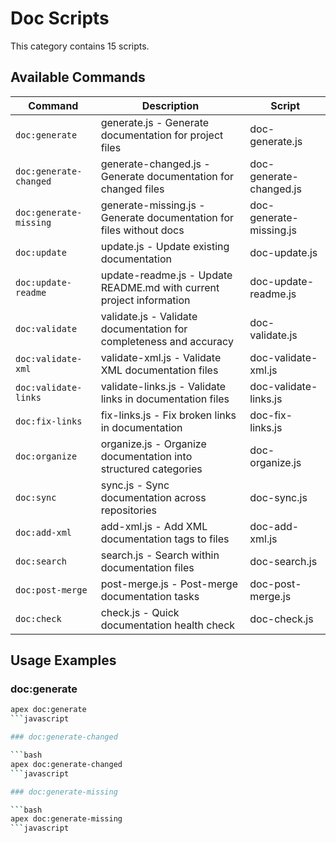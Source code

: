 # Doc Scripts

This category contains 15 scripts.

## Available Commands

| Command | Description | Script |
|---------|-------------|--------|
| `doc:generate` | generate.js - Generate documentation for project files | doc-generate.js |
| `doc:generate-changed` | generate-changed.js - Generate documentation for changed files | doc-generate-changed.js |
| `doc:generate-missing` | generate-missing.js - Generate documentation for files without docs | doc-generate-missing.js |
| `doc:update` | update.js - Update existing documentation | doc-update.js |
| `doc:update-readme` | update-readme.js - Update README.md with current project information | doc-update-readme.js |
| `doc:validate` | validate.js - Validate documentation for completeness and accuracy | doc-validate.js |
| `doc:validate-xml` | validate-xml.js - Validate XML documentation files | doc-validate-xml.js |
| `doc:validate-links` | validate-links.js - Validate links in documentation files | doc-validate-links.js |
| `doc:fix-links` | fix-links.js - Fix broken links in documentation | doc-fix-links.js |
| `doc:organize` | organize.js - Organize documentation into structured categories | doc-organize.js |
| `doc:sync` | sync.js - Sync documentation across repositories | doc-sync.js |
| `doc:add-xml` | add-xml.js - Add XML documentation tags to files | doc-add-xml.js |
| `doc:search` | search.js - Search within documentation files | doc-search.js |
| `doc:post-merge` | post-merge.js - Post-merge documentation tasks | doc-post-merge.js |
| `doc:check` | check.js - Quick documentation health check | doc-check.js |

## Usage Examples

### doc:generate

```bash
apex doc:generate
```javascript

### doc:generate-changed

```bash
apex doc:generate-changed
```javascript

### doc:generate-missing

```bash
apex doc:generate-missing
```javascript

